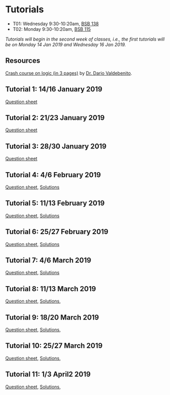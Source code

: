 # Tutorials

- T01: Wednesday 9:30-10:20am, [BSB 138](https://library.mcmaster.ca/spaces/cct)
- T02: Monday 9:30-10:20am, [BSB 115](https://library.mcmaster.ca/spaces/cct)

_Tutorials will begin in the second week of classes, i.e., the first tutorials will be on Monday 14 Jan 2019 and Wednesday 16 Jan 2019._

## Resources

[Crash course on logic (in 3 pages)](./DarioValdebenito_CrashCourseOnLogic.pdf) by [Dr. Dario Valdebenito](https://ms.mcmaster.ca/~valdebed/).

## Tutorial 1: 14/16 January 2019

[Question sheet](./3at01_2019.pdf)

## Tutorial 2: 21/23 January 2019

[Question sheet](./3at02_2019.pdf)

## Tutorial 3: 28/30 January 2019

[Question sheet](./3at03_2019.pdf)

## Tutorial 4: 4/6 February 2019

[Question sheet](./3at04_2019.pdf), 
[Solutions](./3at04s_2019.pdf)

## Tutorial 5: 11/13 February 2019

[Question sheet](./3at05_2019.pdf), 
[Solutions](./3at05s_2019.pdf)

## Tutorial 6: 25/27 February 2019

[Question sheet](./3at06_2019.pdf), 
[Solutions](./3at06s_2019.pdf)

## Tutorial 7: 4/6 March 2019

[Question sheet](./3at07_2019.pdf), 
[Solutions](./3at07s_2019.pdf)

## Tutorial 8: 11/13 March 2019

[Question sheet](./3at08_2019.pdf), 
[Solutions](./3at08s_2019.pdf), 

## Tutorial 9: 18/20 March 2019

[Question sheet](./3at09_2019.pdf), 
[Solutions](./3at09s_2019.pdf), 

## Tutorial 10: 25/27 March 2019

[Question sheet](./3at10_2019.pdf), 
[Solutions](./3at10s_2019.pdf), 

## Tutorial 11: 1/3 April2 2019

[Question sheet](./3at11_2019.pdf), 
[Solutions](./3at11s_2019.pdf), 

